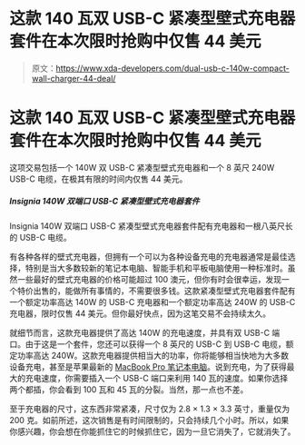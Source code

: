 # 这款 140 瓦双 USB-C 紧凑型壁式充电器套件在本次限时抢购中仅售 44 美元

> 原文：<https://www.xda-developers.com/dual-usb-c-140w-compact-wall-charger-44-deal/>

# 这款 140 瓦双 USB-C 紧凑型壁式充电器套件在本次限时抢购中仅售 44 美元

这项交易包括一个 140W 双 USB-C 紧凑型壁式充电器和一个 8 英尺 240W USB-C 电缆，在极其有限的时间内仅售 44 美元。

##### Insignia 140W 双端口 USB-C 紧凑型壁式充电器套件

Insignia 140W 双端口 USB-C 紧凑型壁式充电器套件配有充电器和一根八英尺长的 USB-C 电缆。

有各种各样的壁式充电器，但拥有一个可以为各种设备充电的充电器通常是最佳选择，特别是当大多数较新的笔记本电脑、智能手机和平板电脑使用一种标准时。虽然一些最好的壁式充电器的价格可能超过 100 澳元，但你有时会很幸运，发现一个特价出售的，能做所有事情的，不需要很多钱。这款紧凑型壁式充电器套件配有一个额定功率高达 140W 的 USB-C 充电器和一个额定功率高达 240W 的 USB-C 充电器，限时仅售 44 美元。但你最好快点，因为这笔交易不会持续太久。

就细节而言，这款充电器提供了高达 140W 的充电速度，并具有双 USB-C 端口。由于这是一个套件，您还可以获得一个 8 英尺的 USB-C 到 USB-C 电缆，额定功率高达 240W。这款充电器提供相当大的功率，你将能够相当快地为大多数设备充电，甚至是苹果最新的 [MacBook Pro 笔记本电脑](https://www.xda-developers.com/macbook-pro-2023/)。说到充电，为了获得最大的充电速度，你需要插入一个 USB-C 端口来利用 140 瓦的速度。如果你选择两个都插，你会看到 100 瓦和 45 瓦的分裂。当然，那一点也不差。

至于充电器的尺寸，这东西非常紧凑，尺寸仅为 2.8 × 1.3 × 3.3 英寸，重量仅为 200 克。如前所述，这次销售是有时间限制的，只会持续几个小时。所以，如果你感兴趣，你会想在你能抓住它的时候抓住它，因为一旦它消失了，它就消失了。
